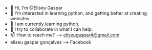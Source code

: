 - 👋 Hi, I'm @Eliseu Gaspar
- 👀 I'm interested in learning python, and getting better at creating websites.
- 🌱 I am currently learning python.
- 💞️ I try to collaborate in what I can help.
- 📫 How to reach me? --> eliseugaspar4@gmail.com
- eliseu gaspar gonçalves --> Facebook

<!---
EliseuGaspar/EliseuGaspar is a ✨ special ✨ repository because its `README.md` (this file) appears on your GitHub profile.
You can click the Preview link to take a look at your changes.
--->
